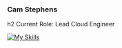 ### Cam Stephens

h2 Current Role: Lead Cloud Engineer

[![My Skills](https://skillicons.dev/icons?i=azure,cs,html,css,wasm,bootstrap,codepen,dotnet,git,kubernetes,powershell,vscode,visualstudio)](https://skillicons.dev)


